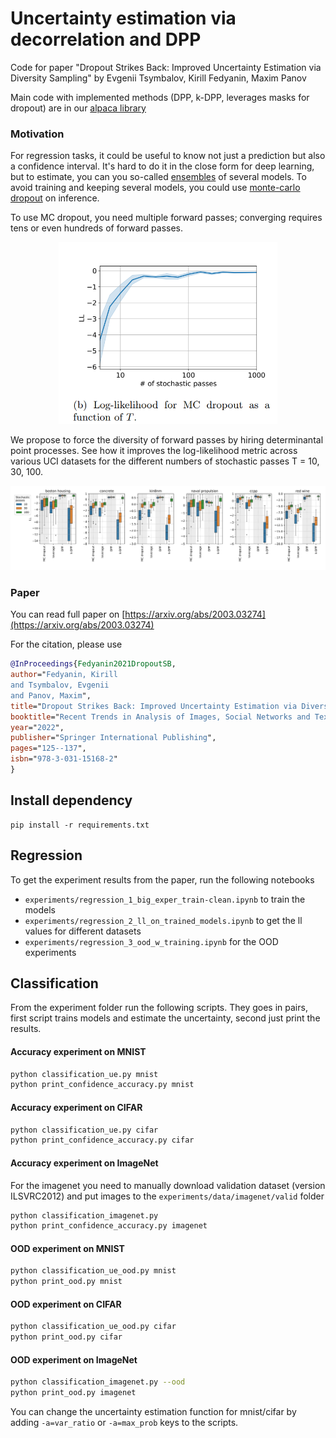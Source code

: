 # Uncertainty estimation via decorrelation and DPP
Code for paper "Dropout Strikes Back: Improved Uncertainty
Estimation via Diversity Sampling" by Evgenii Tsymbalov, Kirill Fedyanin, Maxim Panov

Main code with implemented methods (DPP, k-DPP, leverages masks for dropout) are in our [alpaca library](https://github.com/stat-ml/alpaca)


### Motivation


For regression tasks, it could be useful to know not just a prediction but also a confidence interval. It's hard to do it in the close form for deep learning, but to estimate, you can you so-called [ensembles](https://arxiv.org/abs/1612.01474) of several models. To avoid training and keeping several models, you could use [monte-carlo dropout](https://arxiv.org/abs/1506.02142) on inference.

To use MC dropout, you need multiple forward passes; converging requires tens or even hundreds of forward passes.

<p align="center">
<img src="https://github.com/stat-ml/dpp-dropout-uncertainty/blob/master/figures/convergence.png?raw=true" width="350" >
</p>

We propose to force the diversity of forward passes by hiring determinantal point processes. See how it improves the log-likelihood metric across various UCI datasets for the different numbers of stochastic passes T = 10, 30, 100.

![Benchmarks on UCI datasets](figures/benchmark.png)


### Paper

You can read full paper on [https://arxiv.org/abs/2003.03274](https://arxiv.org/abs/2003.03274)

For the citation, please use

```bibtex
@InProceedings{Fedyanin2021DropoutSB,
author="Fedyanin, Kirill
and Tsymbalov, Evgenii
and Panov, Maxim",
title="Dropout Strikes Back: Improved Uncertainty Estimation via Diversity Sampling",
booktitle="Recent Trends in Analysis of Images, Social Networks and Texts",
year="2022",
publisher="Springer International Publishing",
pages="125--137",
isbn="978-3-031-15168-2"
}
```


## Install dependency
```
pip install -r requirements.txt
```

## Regression
To get the experiment results from the paper, run the following notebooks
- `experiments/regression_1_big_exper_train-clean.ipynb` to train the models
- `experiments/regression_2_ll_on_trained_models.ipynb` to get the ll values for different datasets
- `experiments/regression_3_ood_w_training.ipynb` for the OOD experiments

## Classification

From the experiment folder run the following scripts. They goes in pairs, first script trains models and estimate the uncertainty, second just print the results.

#### Accuracy experiment on MNIST
```bash
python classification_ue.py mnist
python print_confidence_accuracy.py mnist
```
#### Accuracy experiment on CIFAR
```bash
python classification_ue.py cifar 
python print_confidence_accuracy.py cifar 
```
#### Accuracy experiment on ImageNet 
For the imagenet you need to manually download validation dataset (version ILSVRC2012) and put images to the `experiments/data/imagenet/valid` folder
```bash
python classification_imagenet.py 
python print_confidence_accuracy.py imagenet
```
#### OOD experiment on MNIST
```bash
python classification_ue_ood.py mnist
python print_ood.py mnist
```
#### OOD experiment on CIFAR 
```bash
python classification_ue_ood.py cifar 
python print_ood.py cifar 
```
#### OOD experiment on ImageNet 
```bash
python classification_imagenet.py --ood
python print_ood.py imagenet 
```

You can change the uncertainty estimation function for mnist/cifar by adding `-a=var_ratio` or `-a=max_prob` keys to the scripts.
